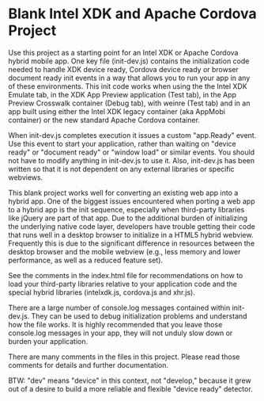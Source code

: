 Blank Intel XDK and Apache Cordova Project
==========================================

Use this project as a starting point for an Intel XDK or Apache Cordova hybrid mobile app. One key file (init-dev.js) contains the initialization code needed to handle XDK device ready, Cordova device ready or browser document ready init events in a way that allows you to run your app in any of these environments. This init code works when using the the Intel XDK Emulate tab, in the XDK App Preview application (Test tab), in the App Preview Crosswalk container (Debug tab), with weinre (Test tab) and in an app built using either the Intel XDK legacy container (aka AppMobi container) or the new standard Apache Cordova container. 

When init-dev.js completes execution it issues a custom "app.Ready" event. Use this event to start your application, rather than waiting on "device ready" or "document ready" or "window load" or similar events. You should not have to modify anything in init-dev.js to use it. Also, init-dev.js has been written so that it is not dependent on any external libraries or specific webviews.

This blank project works well for converting an existing web app into a hybrid app. One of the biggest issues encountered when porting a web app to a hybrid app is the init sequence, especially when third-party libraries like jQuery are part of that app. Due to the additional burden of initializing the underlying native code layer, developers have trouble getting their code that runs well in a desktop browser to initialize in a HTML5 hybrid webview. Frequently this is due to the significant difference in resources between the desktop browser and the mobile webview (e.g., less memory and lower performance, as well as a reduced feature set). 

See the comments in the index.html file for recommendations on how to load your third-party libraries relative to your application code and the special hybrid libraries (intelxdk.js, cordova.js and xhr.js).

There are a large number of console.log messages contained within init-dev.js. They can be used to debug initialization problems and understand how the file works. It is highly recommended that you leave those console.log messages in your app, they will not unduly slow down or burden your application.

There are many comments in the files in this project. Please read those comments for details and further documentation.

BTW: "dev" means "device" in this context, not "develop," because it grew out of a desire to build a more reliable and flexible "device ready" detector.